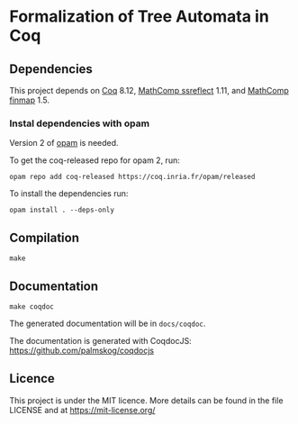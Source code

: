 # Formalization of Tree Automata in Coq

## Dependencies

This project depends on [Coq](https://coq.inria.fr/) 8.12, [MathComp ssreflect](https://math-comp.github.io/) 1.11, and [MathComp finmap](https://github.com/math-comp/finmap) 1.5.

### Instal dependencies with opam

Version 2 of [opam](https://opam.ocaml.org/doc/Install.html) is needed.

To get the coq-released repo for opam 2, run: 
```
opam repo add coq-released https://coq.inria.fr/opam/released
```

To install the dependencies run:
```
opam install . --deps-only
```
 
## Compilation

```
make
```

## Documentation

```
make coqdoc
```

The generated documentation will be in `docs/coqdoc`.

The documentation is generated with CoqdocJS: https://github.com/palmskog/coqdocjs

## Licence

This project is under the MIT licence. More details can be found in the file LICENSE and at https://mit-license.org/
